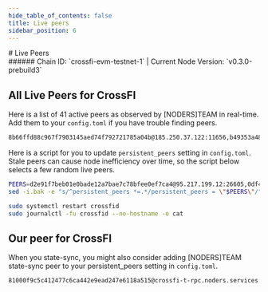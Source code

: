 ```yaml
---
hide_table_of_contents: false
title: Live peers
sidebar_position: 6
---
```


<div class="h1-with-icon icon-crossfi">
# Live Peers
</div>
###### Chain ID: `crossfi-evm-testnet-1` | Current Node Version: `v0.3.0-prebuild3`

## All Live Peers for CrossFI
Here is a list of 41 active peers as observed by [NODERS]TEAM in real-time. Add them to your `config.toml` if you have trouble finding peers.

```bash
8b66ffd88c967f7903145aed74f792721785a04b@185.250.37.122:11656,b49353a48e2d6db100987f6888b48ac4344568a0@95.217.192.88:26056,87f94a31b5b1f0c63b0f3612c99a55035e741aff@65.109.53.101:24656,01e0df1e6932c371640cf44e80c8f0fd28675a6b@65.109.93.58:26056,713ded5e29b491868792d0c74106b848d2b5ead8@213.199.36.34:26656,0ff3504db616694c120ad76bb2c798ae8dbdcf0b@31.220.77.7:26656,b363ae7542eea55264bcf67906bf0e7118015d11@142.132.152.46:11656,efc0ed1a2a8ac2bb41393e9cd1e2529d4bd85d59@167.235.14.83:26656,b2afa3d8ef2d693113bc6712d584ca9966ab63a5@159.69.67.100:26656,a7c8d8066cacf0fde83015e19be29a27da23bd90@51.195.188.49:46656,49329ba22c738e0a8ba172e84e187f0f8409e419@95.216.22.44:16656,a6bd4324b0247ede4fe8c7521f2e9267cb5b7bd2@81.0.220.178:13656,03cdf2792e994e15e17d8698346f31de570533af@136.243.104.103:23956,8b7f44a0e04fe817e089839b8a2e69189f024d5d@37.60.246.80:15656,bf6ae47aa4746811d47d495f3ae1987118541343@65.109.93.152:26806,b3e04f754675ec53919a26ea990918f8f7bd69e5@144.217.68.182:26056,660e9306994e8e6690c0f076be45a4439c78fe0d@198.244.215.141:30656,4b6c13b8820fd6c1bcf5e36c3097a1b64e4e3b8c@152.53.18.245:11656,5ebd3b1590d7383c0bb6696ad364934d7f1c984e@160.202.128.199:56156,66bdf53ec0c2ceeefd9a4c29d7f7926e136f114a@65.109.36.231:36656,dda09f9625cab3fb655c22ef85d756fc77132b9d@167.235.102.45:10956,d2e91f7beb01e0bade12a7bae7c78bfee0ef7ca4@95.217.199.12:26605,2ce3b5d3ce236afe1fe1f4024c888ea59febac4a@65.108.206.118:60556,55352556de7f26d85ff8b83bb4d6552a2dac8964@37.60.238.186:36656,c90c4360be9ff903c4c58f4bb5a1e0322640616a@167.235.12.38:14656,62adff3a93a838d9fa46fad4015cbb2a00ca36ba@148.251.235.130:19656,39ab4ec04d314c27bdfffa045a7b1b58806382ea@15.235.144.20:14656,c1da1b0aa0e398f7241a985335153f2cae3a3a6a@57.128.22.207:47656,dd83e3c7c4e783f8a46dbb010ec8853135d29df0@65.108.231.124:36656,3066b8614b6fbb533d82201ab9718f0c480ae71f@84.247.160.149:36656,216dafe9f194c2e18dfd12e4ce9a3b842e069a9c@65.108.101.19:29656,d9aa2be72bb76221dafb711e99e8e4695acced61@144.91.84.224:36656,fefc349c7301e5c22d598c31b63c4dec0a8f3be1@109.199.119.88:26656,43a274822ff179a87fa454151ce25a675946f967@103.97.111.75:26656,4975453979deeb048e3f5d4ad07959928f3069b8@51.81.185.180:36656,02a2e680f0c4a6215e3b172d810624b390ef5efe@65.108.202.217:26656,0df4591a86e613f322689c3ea46023b56723d831@109.199.118.196:26656,7e515cc4d565fb44706f8646d959df6a0999810d@109.199.118.181:656,ade4d8bc8cbe014af6ebdf3cb7b1e9ad36f412c0@176.9.82.221:26056,d1c47845c9849bf625fd54b4470b19c3ab0dd2a9@178.18.254.5:11656,0bb68891c0d05482bb1c6e10b418edf326f7a8d8@3.15.1.122:666
```

Here is a script for you to update `persistent_peers` setting in `config.toml`. Stale peers can cause node inefficiency over time, so the script below selects a few random live peers.

```bash
PEERS=d2e91f7beb01e0bade12a7bae7c78bfee0ef7ca4@95.217.199.12:26605,0df4591a86e613f322689c3ea46023b56723d831@109.199.118.196:26656,dda09f9625cab3fb655c22ef85d756fc77132b9d@167.235.102.45:10956,efc0ed1a2a8ac2bb41393e9cd1e2529d4bd85d59@167.235.14.83:26656,62adff3a93a838d9fa46fad4015cbb2a00ca36ba@148.251.235.130:19656
sed -i.bak -e "s/^persistent_peers *=.*/persistent_peers = \"$PEERS\"/" ~/.mineplex-chain/config/config.toml

sudo systemctl restart crossfid
sudo journalctl -fu crossfid --no-hostname -o cat
```

## Our peer for CrossFI
When you state-sync, you might also consider adding [NODERS]TEAM state-sync peer to your persistent_peers setting in `config.toml`.

```bash
81000f9c5c412477c6ca442e9ead247e6118a515@crossfi-t-rpc.noders.services:12656
```
